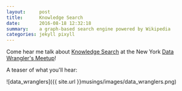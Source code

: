 ```yaml
---
layout:     post
title:      Knowledge Search
date:       2016-08-18 12:32:18
summary:    a graph-based search engine powered by Wikipedia
categories: jekyll pixyll
---
```


Come hear me talk about [Knowledge Search](http://knowledgesearch.us/) at the New York [Data Wrangler's Meetup](http://www.meetup.com/NYC-Data-Wranglers/events/233260871/)! 

A teaser of what you'll hear:


![data_wranglers]({{ site.url }}musings/images/data_wranglers.png)
